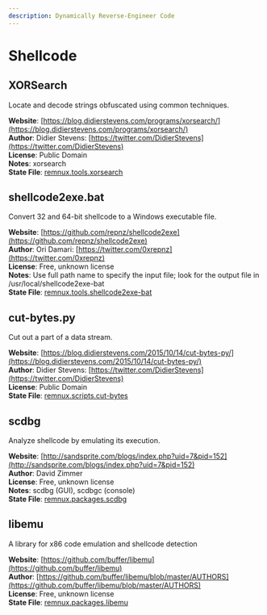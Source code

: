 ```yaml
---
description: Dynamically Reverse-Engineer Code
---
```


# Shellcode

## XORSearch

Locate and decode strings obfuscated using common techniques.

**Website**: [https://blog.didierstevens.com/programs/xorsearch/](https://blog.didierstevens.com/programs/xorsearch/)  
**Author**: Didier Stevens: [https://twitter.com/DidierStevens](https://twitter.com/DidierStevens)  
**License**: Public Domain  
**Notes**: xorsearch  
**State File**: [remnux.tools.xorsearch](https://github.com/REMnux/salt-states/blob/master/./remnux/tools/xorsearch.sls)

## shellcode2exe.bat

Convert 32 and 64-bit shellcode to a Windows executable file.

**Website**: [https://github.com/repnz/shellcode2exe](https://github.com/repnz/shellcode2exe)  
**Author**: Ori Damari: [https://twitter.com/0xrepnz](https://twitter.com/0xrepnz)  
**License**: Free, unknown license  
**Notes**: Use full path name to specify the input file; look for the output file in /usr/local/shellcode2exe-bat  
**State File**: [remnux.tools.shellcode2exe-bat](https://github.com/REMnux/salt-states/blob/master/./remnux/tools/shellcode2exe-bat.sls)

## cut-bytes.py

Cut out a part of a data stream.

**Website**: [https://blog.didierstevens.com/2015/10/14/cut-bytes-py/](https://blog.didierstevens.com/2015/10/14/cut-bytes-py/)  
**Author**: Didier Stevens: [https://twitter.com/DidierStevens](https://twitter.com/DidierStevens)  
**License**: Public Domain  
**State File**: [remnux.scripts.cut-bytes](https://github.com/REMnux/salt-states/blob/master/./remnux/scripts/cut-bytes.sls)

## scdbg

Analyze shellcode by emulating its execution.

**Website**: [http://sandsprite.com/blogs/index.php?uid=7&pid=152](http://sandsprite.com/blogs/index.php?uid=7&pid=152)  
**Author**: David Zimmer  
**License**: Free, unknown license  
**Notes**: scdbg \(GUI\), scdbgc \(console\)  
**State File**: [remnux.packages.scdbg](https://github.com/REMnux/salt-states/blob/master/./remnux/packages/scdbg.sls)

## libemu

A library for x86 code emulation and shellcode detection

**Website**: [https://github.com/buffer/libemu](https://github.com/buffer/libemu)  
**Author**: [https://github.com/buffer/libemu/blob/master/AUTHORS](https://github.com/buffer/libemu/blob/master/AUTHORS)  
**License**: Free, unknown license  
**State File**: [remnux.packages.libemu](https://github.com/REMnux/salt-states/blob/master/./remnux/packages/libemu.sls)

